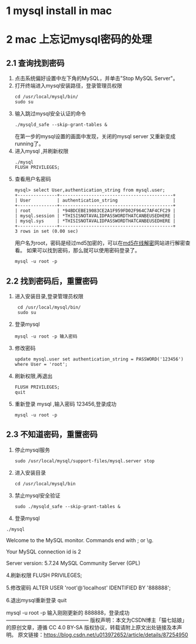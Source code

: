 # 1 mysql install in mac
# 2 mac 上忘记mysql密码的处理
## 2.1 查询找到密码
1. 点击系统偏好设置中左下角的MySQL，并单击"Stop MySQL Server"。
2. 打开终端进入mysql安装路径，登录管理员权限
	```
	cd /usr/local/mysql/bin/
	sudo su
	``` 
3. 输入跳过mysql安全认证的命令 
	```
	./mysqld_safe --skip-grant-tables &
	```
	在第一步的mysql设置的画面中发现，关闭的mysql server 又重新变成running了。
4. 进入mysql ,并刷新权限
	```
	./mysql
	FLUSH PRIVILEGES;
	```
5. 查看用户名密码
	```
	mysql> select User,authentication_string from mysql.user;
	+---------------+-------------------------------------------+
	| User          | authentication_string                     |
	+---------------+-------------------------------------------+
	| root          | *94BDCEBE19083CE2A1F959FD02F964C7AF4CFC29 |
	| mysql.session | *THISISNOTAVALIDPASSWORDTHATCANBEUSEDHERE |
	| mysql.sys     | *THISISNOTAVALIDPASSWORDTHATCANBEUSEDHERE |
	+---------------+-------------------------------------------+
	3 rows in set (0.00 sec)
	```
	用户名为root，密码是经过md5加密的，可以在[md5在线解密](https://www.cmd5.com)网站进行解密查看。
	如果可以找到密码，那么就可以使用密码登录了。
	```
	mysql -u root -p
	```
## 2.2 找到密码后，重置密码
1. 进入安装目录,登录管理员权限
	```
	 cd /usr/local/mysql/bin/
	 sudo su 
	```
2. 登录mysql  
	```
	mysql -u root -p 输入密码 
	```

3. 修改密码
	```
	update mysql.user set authentication_string = PASSWORD('123456') where User = 'root';
	```
4. 刷新权限,再退出
	```
	FLUSH PRIVILEGES;
	quit 
	```

5. 重新登录 mysql ,输入密码 123456,登录成功
	```
	mysql -u root -p 
	```
## 2.3 不知道密码，重置密码

1. 停止mysql服务 
	```
	sudo /usr/local/mysql/support-files/mysql.server stop
	```
2. 进入安装目录 
	```
	cd /usr/local/mysql/bin
	```

3. 禁止mysql安全验证  
	```
	sudo ./mysqld_safe --skip-grant-tables &
	```
4. 登录mysql
```
./mysql
```

Welcome to the MySQL monitor.  Commands end with ; or \g.

Your MySQL connection id is 2

Server version: 5.7.24 MySQL Community Server (GPL)

4.刷新权限  FLUSH PRIVILEGES;

5.修改密码 ALTER USER 'root'@'localhost' IDENTIFIED BY '888888';

6.退出mysql重新登录 quit

mysql -u root -p 输入刚刚更新的 888888，登录成功
————————————————
版权声明：本文为CSDN博主「猫七姑娘」的原创文章，遵循 CC 4.0 BY-SA 版权协议，转载请附上原文出处链接及本声明。
原文链接：https://blog.csdn.net/u013972652/article/details/87254950
<!--stackedit_data:
eyJoaXN0b3J5IjpbMjQxODQ3NzMzLDI1Mjc5NTI1NCwtMTg1Mz
g0NjY4MywtNzE5MTI2NTgzLC0yMDM3NDk1ODIzLC0xNTUwODIy
MTgzLC0xODQyMzk2ODU0LDQ5MDUyNjQ5Ml19
-->
